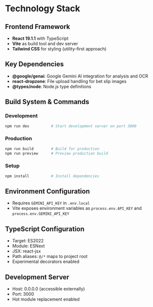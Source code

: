 # Technology Stack

## Frontend Framework
- **React 19.1.1** with TypeScript
- **Vite** as build tool and dev server
- **Tailwind CSS** for styling (utility-first approach)

## Key Dependencies
- **@google/genai**: Google Gemini AI integration for analysis and OCR
- **react-dropzone**: File upload handling for bet slip images
- **@types/node**: Node.js type definitions

## Build System & Commands

### Development
```bash
npm run dev          # Start development server on port 3000
```

### Production
```bash
npm run build        # Build for production
npm run preview      # Preview production build
```

### Setup
```bash
npm install          # Install dependencies
```

## Environment Configuration
- Requires `GEMINI_API_KEY` in `.env.local`
- Vite exposes environment variables as `process.env.API_KEY` and `process.env.GEMINI_API_KEY`

## TypeScript Configuration
- Target: ES2022
- Module: ESNext
- JSX: react-jsx
- Path aliases: `@/*` maps to project root
- Experimental decorators enabled

## Development Server
- Host: 0.0.0.0 (accessible externally)
- Port: 3000
- Hot module replacement enabled